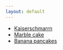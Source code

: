 ```yaml
---
layout: default
---
```


* [Kaiserschmarrn](/recipes/kaiserschmarrn.html)
* [Marble cake](/recipes/marblecake.html)
* [Banana pancakes](/recipes/pancakes.html)

